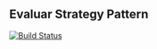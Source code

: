 ## Evaluar Strategy Pattern

[![Build Status](https://travis-ci.org/ULL-ESIT-DSI-1617/evaluar-strategy-pattern-nestor-gm.svg?branch=master)](https://travis-ci.org/ULL-ESIT-DSI-1617/evaluar-strategy-pattern-nestor-gm)
